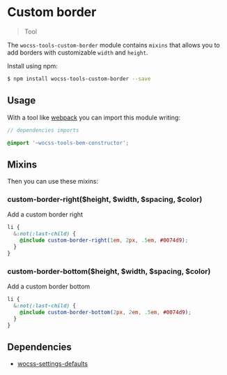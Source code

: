 # Custom border

> Tool

The `wocss-tools-custom-border` module contains `mixins` that allows you to add borders with customizable `width` and `height`.

Install using npm:

```sh
$ npm install wocss-tools-custom-border --save
```

## Usage

With a tool like [webpack](https://webpack.github.io/) you can import this module writing:

```scss
// dependencies imports

@import '~wocss-tools-bem-constructor';
```

## Mixins

Then you can use these mixins:

### custom-border-right($height, $width, $spacing, $color)

Add a custom border right

```scss
li {
  &:not(:last-child) {
    @include custom-border-right(1em, 2px, .5em, #0074d9);
  }
}
```

### custom-border-bottom($height, $width, $spacing, $color)

Add a custom border bottom

```scss
li {
  &:not(:last-child) {
    @include custom-border-bottom(2px, 2em, .5em, #0074d9);
  }
}
```

## Dependencies

* [wocss-settings-defaults](https://github.com/wocss/settings.defaults)
